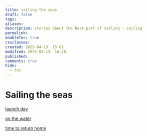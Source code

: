 ```yaml
---
title: sailing the seas
draft: false
tags: 
aliases: 
description: stories about the best part of sailing - sailing
permalink: 
enableToc: true
cssclasses: 
created: 2025-04-13  15:01
modified: 2025-04-13  16:20
published: 
comments: true
hide:
  - toc
---
```

# Sailing the seas
[launch day](launch_day.md)

[on the water](on_the_water.md)

[time to return home](time_to_return_home.md)
